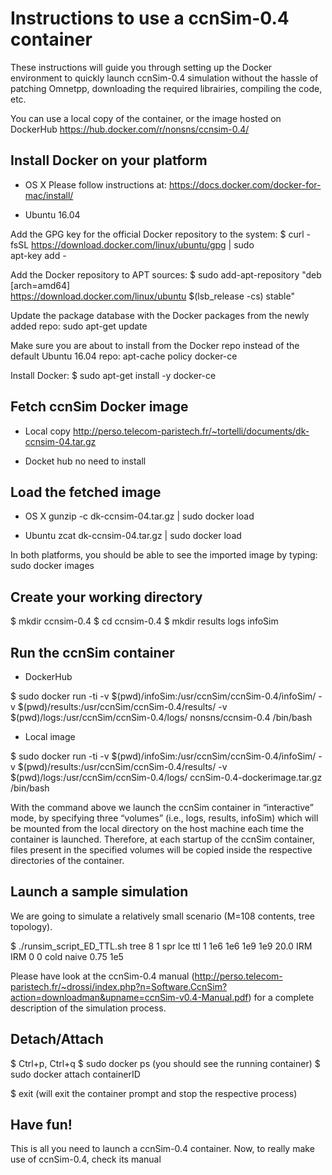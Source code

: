 # Instructions to use a ccnSim-0.4 container 

These instructions will guide you through setting up the Docker environment to quickly launch ccnSim-0.4 simulation without the hassle of patching Omnetpp, downloading the required librairies,  compiling the code, etc. 

You can use a local copy of the container, or the image hosted on DockerHub  https://hub.docker.com/r/nonsns/ccnsim-0.4/


## Install Docker on your platform

* OS X 
Please follow instructions at: https://docs.docker.com/docker-for-mac/install/

* Ubuntu 16.04 
 
Add the GPG key for the official Docker repository to the system:
$ curl -fsSL https://download.docker.com/linux/ubuntu/gpg | sudo \
apt-key add -

Add the Docker repository to APT sources:
$ sudo add-apt-repository "deb [arch=amd64] \
https://download.docker.com/linux/ubuntu $(lsb_release -cs) stable"

Update the package database with the Docker packages from the newly added repo:
    sudo apt-get update

Make sure you are about to install from the Docker repo instead of the default Ubuntu 16.04 repo:
    apt-cache policy docker-ce

Install Docker:
$ sudo apt-get install -y docker-ce


##  Fetch ccnSim Docker image

* Local copy 
http://perso.telecom-paristech.fr/~tortelli/documents/dk-ccnsim-04.tar.gz

* Docket hub 
no need to install 


## Load the fetched image

* OS X
    gunzip -c dk-ccnsim-04.tar.gz | sudo docker load

* Ubuntu
    zcat dk-ccnsim-04.tar.gz | sudo docker load

In both platforms, you should be able to see the imported image by typing:
    sudo docker images 


##  Create your working directory

$ mkdir ccnsim-0.4
$ cd ccnsim-0.4
$ mkdir results logs infoSim


## Run the ccnSim container

* DockerHub

$ sudo docker run -ti -v $(pwd)/infoSim:/usr/ccnSim/ccnSim-0.4/infoSim/ -v $(pwd)/results:/usr/ccnSim/ccnSim-0.4/results/ -v $(pwd)/logs:/usr/ccnSim/ccnSim-0.4/logs/ nonsns/ccnsim-0.4 /bin/bash

* Local image

$ sudo docker run -ti -v $(pwd)/infoSim:/usr/ccnSim/ccnSim-0.4/infoSim/ -v $(pwd)/results:/usr/ccnSim/ccnSim-0.4/results/ -v $(pwd)/logs:/usr/ccnSim/ccnSim-0.4/logs/ ccnSim-0.4-dockerimage.tar.gz /bin/bash

With the command above we launch the ccnSim container in “interactive” mode, by specifying three “volumes” (i.e., logs, results, infoSim) which will be mounted from the local directory on the host machine each time the container is launched. 
Therefore, at each startup of the ccnSim container, files present in the specified volumes will be copied inside the respective directories of the container. 

## Launch a sample simulation

We are going to simulate a relatively small scenario (M=108 contents, tree topology).

$ ./runsim_script_ED_TTL.sh tree 8 1 spr lce ttl 1 1e6 1e6 1e9 1e9 20.0 IRM IRM 0 0 cold naive 0.75 1e5

Please have look at the ccnSim-0.4 manual (http://perso.telecom-paristech.fr/~drossi/index.php?n=Software.CcnSim?action=downloadman&upname=ccnSim-v0.4-Manual.pdf) for a complete description of the simulation process.

## Detach/Attach 

$ Ctrl+p, Ctrl+q
$ sudo docker ps (you should see the running container)
$ sudo docker attach containerID

$ exit (will exit the container prompt and stop the respective process)

## Have fun!

This is all you need to launch a ccnSim-0.4 container.   Now, to really make use of ccnSim-0.4, check its manual


